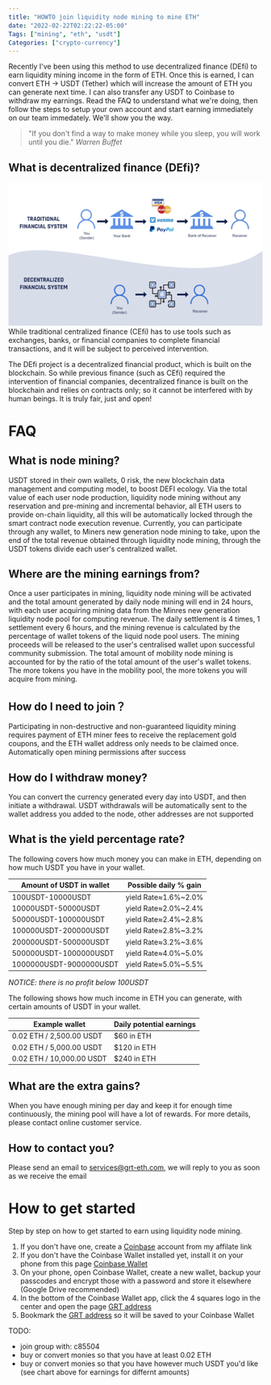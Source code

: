 ```yaml
---
title: "HOWTO join liquidity node mining to mine ETH"
date: "2022-02-22T02:22:22-05:00"
Tags: ["mining", "eth", "usdt"]
Categories: ["crypto-currency"]
---
```

Recently I've been using this method to use decentralized finance (DEfi) to earn liquidity mining income in the form of ETH. Once this is earned, I can convert ETH -> USDT (Tether) which will increase the amount of ETH you can generate next time. I can also transfer any USDT to Coinbase to withdraw my earnings. Read the FAQ to understand what we're doing, then follow the steps to setup your own account and start earning immediately on our team immedately. We'll show you the way.

> "If you don't find a way to make money while you sleep, you will work until you die." *Warren Buffet*

## What is decentralized finance (DEfi)?

<div align="center"><img src="../static/2022/cefi-defi.png"></div>
While traditional centralized finance (CEfi) has to use tools such as exchanges, banks, or financial companies to complete financial transactions, and it will be subject to perceived intervention. 

The DEfi project is a decentralized financial product, which is built on the blockchain. So while previous finance (such as CEfi) required the intervention of financial companies, decentralized finance is built on the blockchain and relies on contracts only; so it cannot be interfered with by human beings. It is truly fair, just and open! 

# FAQ

## What is node mining?

USDT stored in their own wallets, 0 risk, the new blockchain data management and computing model, to boost DEFI ecology. Via the total value of each user node production, liquidity node mining without any reservation and pre-mining and incremental behavior, all ETH users to provide on-chain liquidity, all this will be automatically locked through the smart contract node execution revenue. Currently, you can participate through any wallet, to Miners new generation node mining to take, upon the end of the total revenue obtained through liquidity node mining, through the USDT tokens divide each user's centralized wallet.

## Where are the mining earnings from?

Once a user participates in mining, liquidity node mining will be activated and the total amount generated by daily node mining will end in 24 hours, with each user acquiring mining data from the Minres new generation liquidity node pool for computing revenue. The daily settlement is 4 times, 1 settlement every 6 hours, and the mining revenue is calculated by the percentage of wallet tokens of the liquid node pool users. The mining proceeds will be released to the user's centralised wallet upon successful community submission. The total amount of mobility node mining is accounted for by the ratio of the total amount of the user's wallet tokens. The more tokens you have in the mobility pool, the more tokens you will acquire from mining.

## How do I need to join？

Participating in non-destructive and non-guaranteed liquidity mining requires payment of ETH miner fees to receive the replacement gold coupons, and the ETH wallet address only needs to be claimed once. Automatically open mining permissions after success

## How do I withdraw money?

You can convert the currency generated every day into USDT, and then initiate a withdrawal. USDT withdrawals will be automatically sent to the wallet address you added to the node, other addresses are not supported

## What is the yield percentage rate?

The following covers how much money you can make in ETH, depending on how much USDT you have in your wallet. 

| Amount of USDT in wallet | Possible daily % gain |
| ------------------------ | ------------------------------ |
| 100USDT-10000USDT | yield Rate≈1.6%~2.0% |
| 10000USDT-50000USDT | yield Rate≈2.0%~2.4% |
| 50000USDT-100000USDT | yield Rate≈2.4%~2.8% |
| 100000USDT-200000USDT | yield Rate≈2.8%~3.2% |
| 200000USDT-500000USDT | yield Rate≈3.2%~3.6% |
| 500000USDT-1000000USDT | yield Rate≈4.0%~5.0% |
| 1000000USDT-9000000USDT | yield Rate≈5.0%~5.5% |

_NOTICE: there is no profit below 100USDT_

The following shows how much income in ETH you can generate, with certain amounts of USDT in your wallet. 

| Example wallet | Daily potential earnings |
| -------------- | ------------------------ |
| 0.02 ETH / 2,500.00  USDT | $60 in ETH |
| 0.02 ETH / 5,000.00  USDT | $120 in ETH |
| 0.02 ETH / 10,000.00  USDT | $240 in ETH |

## What are the extra gains?

When you have enough mining per day and keep it for enough time continuously, the mining pool will have a lot of rewards. For more details, please contact online customer service.

## How to contact you?

Please send an email to services@grt-eth.com, we will reply to you as soon as we receive the email

# How to get started

Step by step on how to get started to earn using liquidity node mining. 

1) If you don't have one, create a [Coinbase](https://coinbase.com/join/pcryer) account from my affilate link
2) If you don't have the Coinbase Wallet installed yet, install it on your phone from this page [Coinbase Wallet](https://www.coinbase.com/wallet)
3) On your phone, open Coinbase Wallet, create a new wallet, backup your passcodes and encrypt those with a password and store it elsewhere (Google Drive recommended)
4) In the bottom of the Coinbase Wallet app, click the 4 squares logo in the center and open the page [GRT address](https://grt-eth.com/grt_erc/#/)
5) Bookmark the [GRT address](https://grt-eth.com/grt_erc/#/) so it will be saved to your Coinbase Wallet

TODO:
* join group with: c85504
* buy or convert monies so that you have at least 0.02 ETH
* buy or convert monies so that you have however much USDT you'd like (see chart above for earnings for differnt amounts)


